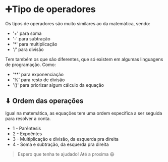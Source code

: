 # ➕Tipo de operadores

Os tipos de operadores são muito similares ao da matemática, sendo:
- '+' para soma
- '-' para subtração
- '*' para multiplicação
- '/' para divisão

Tem também os que são diferentes, que só existem em algumas linguagens de programação. Como:
- '**' para exponenciação
- '%' para resto de divisão
- '()' para priorizar algum cálculo da equação

## ⬇ Ordem das operações

Igual na matemática, as equações tem uma ordem específica a ser seguida para resolver a conta.

- 1 - Parêntesis
- 2 - Expoêntes
- 3 - Multiplicação e divisão, da esquerda pra direita
- 4 - Soma e subtração, da esquerda pra direita

> Espero que tenha te ajudado! Até a proxima 😃